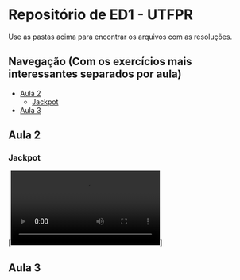 # Repositório de ED1 - UTFPR

Use as pastas acima para encontrar os arquivos com as resoluções.

## Navegação (Com os exercícios mais interessantes separados por aula)

- [Aula 2](#aula-2)
  - [Jackpot](#jackpot) 
- [Aula 3](#aula-3)


## Aula 2

### Jackpot

[![Vídeo do Jackpot](aula2/jackpot.mp4)]


## Aula 3